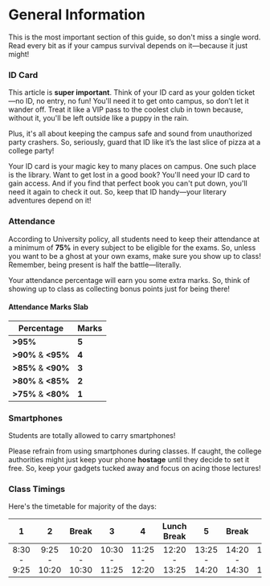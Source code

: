 # General Information
This is the most important section of this guide, so don't miss a single word. Read every bit as if your campus survival depends on it—because it just might!

### ID Card
This article is **super important**. Think of your ID card as your golden ticket—no ID, no entry, no fun! You'll need it to get onto campus, so don’t let it wander off. Treat it like a VIP pass to the coolest club in town because, without it, you'll be left outside like a puppy in the rain. 

Plus, it's all about keeping the campus safe and sound from unauthorized party crashers. So, seriously, guard that ID like it’s the last slice of pizza at a college party!

Your ID card is your magic key to many places on campus. One such place is the library. Want to get lost in a good book? You'll need your ID card to gain access. And if you find that perfect book you can't put down, you'll need it again to check it out. So, keep that ID handy—your literary adventures depend on it!

### Attendance
According to University policy, all students need to keep their attendance at a minimum of **75%** in every subject to be eligible for the exams. So, unless you want to be a ghost at your own exams, make sure you show up to class! Remember, being present is half the battle—literally.

Your attendance percentage will earn you some extra marks. So, think of showing up to class as collecting bonus points just for being there!

#### Attendance Marks Slab

| **Percentage** | **Marks** |
| ----------- | ---------- |
| **>95%** | **5** |
| **>90%**  & **<95%** | **4** |
| **>85%** & **<90%** | **3** |
| **>80%** & **<85%** | **2** |
| **>75%** & **<80%** | **1** |

### Smartphones
Students are totally allowed to carry smartphones!

Please refrain from using smartphones during classes. If caught, the college authorities might just keep your phone **hostage** until they decide to set it free. So, keep your gadgets tucked away and focus on acing those lectures!

### Class Timings

Here's the timetable for majority of the days:

|    **1**    |     **2**    |     **Break**     |   **3**   |     **4**     |     **Lunch Break**     |     **5**     | **Break** |     **6**     |     **7**     |
|:-----------:|:------------:|:-------------:|:-------------:|:-------------:|:-------------:|:-------------:|:---------------:|:-------------:|:-------------:|
| 8:30 - 9:25 | 9:25 - 10:20 | 10:20 - 10:30 | 10:30 - 11:25 | 11:25 - 12:20 | 12:20 - 13:25 |  13:25 - 14:20  | 14:20 - 14:30 | 14:30 - 15:25 | 15:25 - 16:20 |
